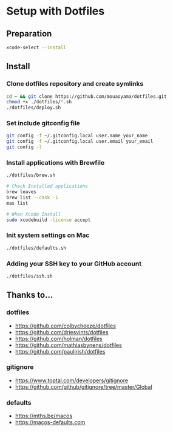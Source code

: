 # Setup with Dotfiles

## Preparation

```bash
xcode-select --install
```

## Install

### Clone dotfiles repository and create symlinks

```bash
cd ~ && git clone https://github.com/mouaoyama/dotfiles.git
chmod +x ./dotfiles/*.sh
./dotfiles/deploy.sh
```

### Set include gitconfig file

```bash
git config -f ~/.gitconfig.local user.name your_name
git config -f ~/.gitconfig.local user.email your_email
git config -l
```

### Install applications with Brewfile

```bash
./dotfiles/brew.sh
```

```bash
# Check Installed applications
brew leaves
brew list --cask -1
mas list
```

```bash
# When Xcode Install
sudo xcodebuild -license accept
```

### Init system settings on Mac

```bash
./dotfiles/defaults.sh
```

### Adding your SSH key to your GitHub account

```bash
./dotfiles/ssh.sh
```

## Thanks to...

### dotfiles

- https://github.com/colbycheeze/dotfiles
- https://github.com/driesvints/dotfiles
- https://github.com/holman/dotfiles
- https://github.com/mathiasbynens/dotfiles
- https://github.com/paulirish/dotfiles

### gitignore

- https://www.toptal.com/developers/gitignore
- https://github.com/github/gitignore/tree/master/Global

### defaults

- https://mths.be/macos
- https://macos-defaults.com
